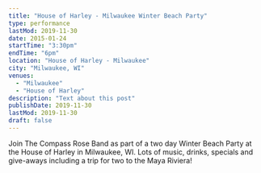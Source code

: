 ```yaml
---
title: "House of Harley - Milwaukee Winter Beach Party"
type: performance
lastMod: 2019-11-30
date: 2015-01-24
startTime: "3:30pm"
endTime: "6pm"
location: "House of Harley - Milwaukee"
city: "Milwaukee, WI"
venues:
  - "Milwaukee"
  - "House of Harley"
description: "Text about this post"
publishDate: 2019-11-30
lastMod: 2019-11-30
draft: false
---
```


Join The Compass Rose Band as part of a two day Winter Beach Party at the House of Harley in Milwaukee, WI. Lots of music, drinks, specials and give-aways including a trip for two to the Maya Riviera!
